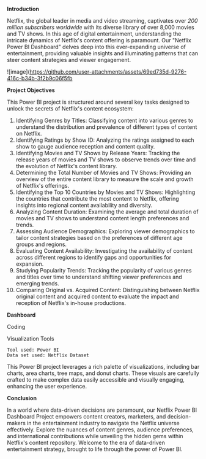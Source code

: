 **Introduction**

Netflix, the global leader in media and video streaming, captivates over *200 million subscribers worldwide* with its diverse library of over 8,000 movies and TV shows. In this age of digital entertainment, understanding the intricate dynamics of Netflix's content offering is paramount. Our "Netflix Power BI Dashboard" delves deep into this ever-expanding universe of entertainment, providing valuable insights and illuminating patterns that can steer content strategies and viewer engagement.

![image](https://github.com/user-attachments/assets/69ed735d-9276-416c-b34b-3f2b9c06f5fb

**Project Objectives**

This Power BI project is structured around several key tasks designed to unlock the secrets of Netflix's content ecosystem:
1. Identifying Genres by Titles: Classifying content into various genres to understand the distribution and prevalence of different types of content on Netflix.
2. Identifying Ratings by Show ID: Analyzing the ratings assigned to each show to gauge audience reception and content quality.
3. Identifying Movies and TV Shows by Release Years: Tracking the release years of movies and TV shows to observe trends over time and the evolution of Netflix's content library.
4. Determining the Total Number of Movies and TV Shows: Providing an overview of the entire content library to measure the scale and growth of Netflix's offerings.
5. Identifying the Top 10 Countries by Movies and TV Shows: Highlighting the countries that contribute the most content to Netflix, offering insights into regional content availability and diversity.
6. Analyzing Content Duration: Examining the average and total duration of movies and TV shows to understand content length preferences and trends.
7. Assessing Audience Demographics: Exploring viewer demographics to tailor content strategies based on the preferences of different age groups and regions.
8. Evaluating Content Availability: Investigating the availability of content across different regions to identify gaps and opportunities for expansion.
9. Studying Popularity Trends: Tracking the popularity of various genres and titles over time to understand shifting viewer preferences and emerging trends.
10. Comparing Original vs. Acquired Content: Distinguishing between Netflix original content and acquired content to evaluate the impact and reception of Netflix's in-house productions.
    
**Dashboard**

Coding

Visualization Tools

    Tool used: Power BI
    Data set used: Netflix Dataset

This Power BI project leverages a rich palette of visualizations, including bar charts, area charts, tree maps, and donut charts. These visuals are carefully crafted to make complex data easily accessible and visually engaging, enhancing the user experience.

**Conclusion**

In a world where data-driven decisions are paramount, our Netflix Power BI Dashboard Project empowers content creators, marketers, and decision-makers in the entertainment industry to navigate the Netflix universe effectively. Explore the nuances of content genres, audience preferences, and international contributions while unveiling the hidden gems within Netflix's content repository. Welcome to the era of data-driven entertainment strategy, brought to life through the power of Power BI.

